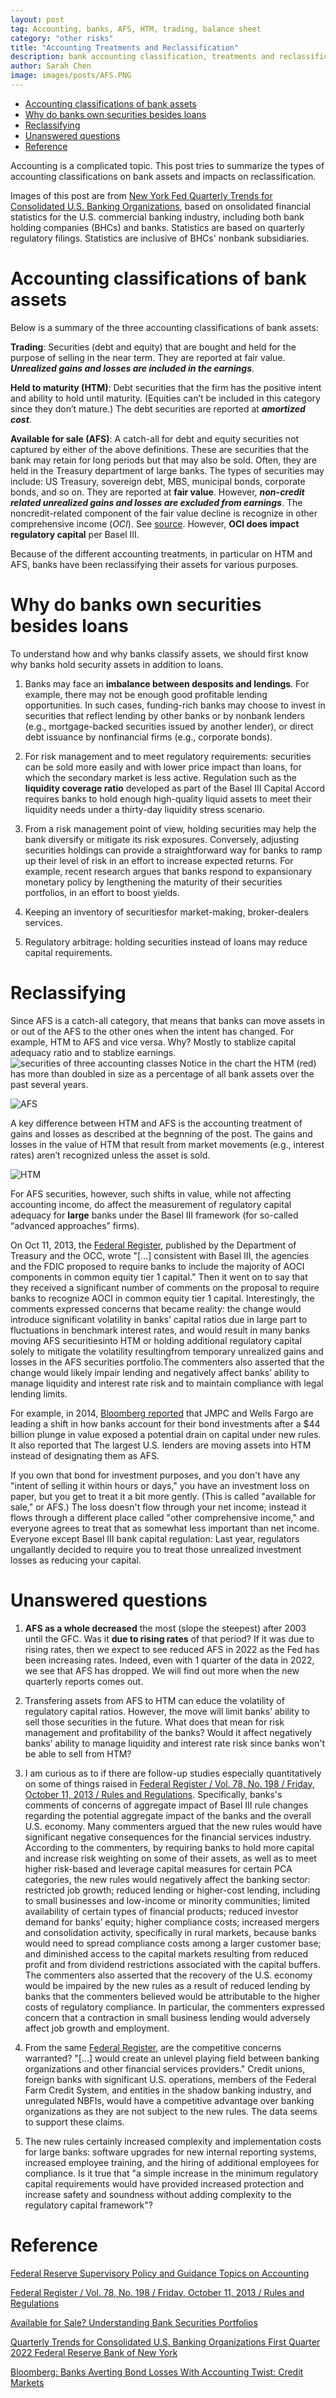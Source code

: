```yaml
---
layout: post
tag: Accounting, banks, AFS, HTM, trading, balance sheet
category: "other risks"
title: "Accounting Treatments and Reclassification"
description: bank accounting classification, treatments and reclassification
author: Sarah Chen
image: images/posts/AFS.PNG
---
```


- [Accounting classifications of bank assets](#accounting-classifications-of-bank-assets)
- [Why do banks own securities besides loans](#why-do-banks-own-securities-besides-loans)
- [Reclassifying](#reclassifying)
- [Unanswered questions](#unanswered-questions)
- [Reference](#reference)

Accounting is a complicated topic.  This post tries to summarize the types of accounting classifications on bank assets and impacts on reclassification. 

Images of this post are from [New York Fed Quarterly Trends for Consolidated U.S. Banking Organizations](https://www.newyorkfed.org/research/banking_research/quarterly_trends.html), based on onsolidated financial statistics for the U.S. commercial banking industry, including both bank holding companies (BHCs) and banks. Statistics are based on quarterly regulatory filings. Statistics are inclusive of BHCs' nonbank subsidiaries. 

# Accounting classifications of bank assets

Below is a summary of the three accounting classifications of bank assets:

**Trading**: Securities (debt and equity) that are bought and held for the purpose of selling in the near term. They are reported at fair value.  ***Unrealized gains and losses are included in the earnings***. 

**Held to maturity (HTM)**: Debt securities that the firm has the positive intent and ability to hold until maturity. (Equities can’t be included in this category since they don’t mature.)   The debt securities are reported at ***amortized cost***.  

**Available for sale (AFS)**: A catch-all for debt and equity securities not captured by either of the above definitions. These are securities that the bank may retain for long periods but that may also be sold.  Often, they are held in the Treasury department of large banks.  The types of securities may include: US Treasury, sovereign debt, MBS, municipal bonds, corporate bonds, and so on.  They are reported at **fair value**.  However, ***non-credit related unrealized gains and losses are excluded from earnings***.    The noncredit-related component of the fair value decline is recognize in other comprehensive income (*OCI*). See [source](https://www.federalreserve.gov/supervisionreg/topics/faq-new-accounting-standards-on-financial-instruments-credit-losses-accessible.htm).  However, **OCI does impact regulatory capital** per Basel III. 

Because of the different accounting treatments, in particular on HTM and AFS, banks have been reclassifying their assets for various purposes. 

# Why do banks own securities besides loans

To understand how and why banks classify assets, we should first know why banks hold security assets in addition to loans.

1. Banks may face an **imbalance between desposits and lendings**.   For example, there may not be enough good profitable lending opportunities.   In such cases, funding-rich banks may choose to invest in securities that reflect lending by other banks or by nonbank lenders (e.g., mortgage-backed securities issued by another lender), or direct debt issuance by nonfinancial firms (e.g., corporate bonds).

2. For risk management and to meet regulatory requirements: securities can be sold more easily and with lower price impact than loans, for which the secondary market is less active. Regulation such as the **liquidity coverage ratio** developed as part of the Basel III Capital Accord requires banks to hold enough high-quality liquid assets to meet their liquidity needs under a thirty-day liquidity stress scenario.

3. From a risk management point of view, holding securities may help the bank diversify or mitigate its risk exposures. Conversely, adjusting securities holdings can provide a straightforward way for banks to ramp up their level of risk in an effort to increase expected returns. For example, recent research argues that banks respond to expansionary monetary policy by lengthening the maturity of their securities portfolios, in an effort to boost yields.

4. Keeping an inventory of securitiesfor market-making, broker-dealers services.

5. Regulatory arbitrage:  holding securities instead of loans may reduce capital requirements.

# Reclassifying

Since AFS is a catch-all category, that means that banks can move assets in or out of the AFS to the other ones when the intent has changed.  For example, HTM to AFS and vice versa. Why?  Mostly to stablize capital adequacy ratio and to stablize earnings. 
![securities of three accounting classes](https://pythonrsas.github.io/images/posts/Securities%20Portfolios.PNG)
Notice in the chart the HTM (red) has more than doubled in size as a percentage of all bank assets over the past several years. 

![AFS](../images/posts/AFS.PNG)

A key difference between HTM and AFS is the accounting treatment of gains and losses as described at the begnning of the post.   The gains and losses in the value of HTM  that result from market movements (e.g., interest rates) aren’t recognized unless the asset is sold.   

![HTM](../images/posts/HTM.PNG)

For AFS securities, however, such shifts in value, while not affecting accounting income, do affect the measurement of regulatory capital adequacy for **large** banks under the Basel III framework (for so-called “advanced approaches” firms).  

On Oct 11, 2013, the [Federal Register](https://www.govinfo.gov/content/pkg/FR-2013-10-11/pdf/2013-21653.pdf), published by the Department of Treasury and the OCC, wrote "[...] consistent with Basel III, the agencies and the FDIC proposed to
require banks to include
the majority of AOCI components in common equity tier 1 capital."   Then it went on to say that they received a significant number of comments on the proposal to require banks to recognize AOCI in common equity tier 1 capital.  Interestingly, the comments expressed concerns that became reality:
the change would introduce significant volatility in banks’ capital ratios due in large part to fluctuations in benchmark interest rates, and would result in many banks moving AFS securitiesinto HTM or holding additional regulatory capital solely to mitigate the volatility resultingfrom temporary unrealized gains and losses in the AFS securities portfolio.The commenters also asserted that the change would likely impair lending and negatively affect banks’ ability to manage liquidity and interest rate risk and to maintain compliance with legal lending limits. 

For example, in 2014, [Bloomberg reported](https://www.bloomberg.com/news/articles/2014-02-26/banks-averting-bond-losses-with-accounting-twist-credit-markets) that JMPC and Wells Fargo are leading a shift in how banks account for their bond investments after a $44 billion plunge in value exposed a potential drain on capital under new rules.  It also reported that The largest U.S. lenders are moving assets into HTM instead of designating them as AFS.

If you own that bond for investment purposes, and you don't have any "intent of selling it within hours or days," you have an investment loss on paper, but you get to treat it a bit more gently. (This is called "available for sale," or AFS.) The loss doesn't flow through your net income; instead it flows through a different place called "other comprehensive income," and everyone agrees to treat that as somewhat less important than net income. Everyone except Basel III bank capital regulation: Last year, regulators ungallantly decided to require you to treat those unrealized investment losses as reducing your capital.

# Unanswered questions

1. **AFS as a whole decreased** the most (slope the steepest) after 2003 until the GFC.   Was it **due to rising rates** of that period?  If it was due to rising rates, then we expect to see reduced AFS in 2022 as the Fed has been increasing rates.  Indeed, even with 1 quarter of the data in 2022, we see that AFS has dropped.  We will find out more when the new quarterly reports comes out.  

2. Transfering assets from AFS to HTM can educe the volatility of regulatory capital ratios.  However, the move will limit banks’ ability to sell those securities in the future.  What does that mean for risk management and profitability of the banks?  Would it affect negatively banks’ ability to manage liquidity and interest rate risk since banks won't be able to sell from HTM? 
   
3. I am curious as to if there are follow-up studies especially quantitatively on some of things raised in [Federal Register / Vol. 78, No. 198 / Friday, October 11, 2013 / Rules and Regulations](https://www.govinfo.gov/content/pkg/FR-2013-10-11/pdf/2013-21653.pdf).  Specifically, banks's comments of concerns of aggregate impact of Basel III rule changes regarding the
potential aggregate impact of the banks and the overall U.S. economy. Many commenters argued that the new rules would have significant negative consequences for the financial services industry.  According to the commenters, by requiring banks to hold more capital and increase risk weighting on some of their assets, as well as to meet higher risk-based and leverage capital measures for certain PCA categories, the new rules would negatively affect the banking sector: restricted job growth; reduced lending or higher-cost lending, including to small businesses and low-income or minority communities; limited availability of certain types of financial products; reduced investor demand for banks’ equity; higher compliance costs; increased mergers and consolidation activity, specifically in rural markets, because banks would need to spread compliance costs among a larger customer base; and diminished access to the capital markets resulting from 
reduced profit and from dividend restrictions associated with the capital buffers. The commenters also asserted that the recovery of the U.S. economy would be impaired by the new rules as a result of reduced lending by banks that the commenters believed would be attributable to the higher costs of regulatory compliance. In particular, the commenters expressed concern that a contraction in small business lending would adversely affect job growth and employment. 

4. From the same [Federal Register](https://www.govinfo.gov/content/pkg/FR-2013-10-11/pdf/2013-21653.pdf), are the competitive concerns warranted?  "[...] would create an unlevel playing field between banking organizations and other financial services providers."  Credit unions,  foreign banks with significant U.S. operations, members of the Federal Farm Credit System, and entities in the shadow banking industry, and unregulated NBFIs, would have a competitive advantage over banking organizations as they are not subject to the new rules.  The data seems to support these claims.   
   
5. The new rules certainly increased complexity and implementation costs for large banks: software upgrades for new
internal reporting systems, increased employee training, and the hiring of additional employees for compliance.  Is it true that "a simple increase in the minimum regulatory capital requirements would have provided increased protection and increase safety and soundness without adding complexity to the regulatory capital framework"?

# Reference

[Federal Reserve Supervisory Policy and Guidance Topics on Accounting](https://www.federalreserve.gov/supervisionreg/topics/accounting.htm)

[Federal Register / Vol. 78, No. 198 / Friday, October 11, 2013 / Rules and Regulations](https://www.govinfo.gov/content/pkg/FR-2013-10-11/pdf/2013-21653.pdf)

[Available for Sale? Understanding Bank Securities Portfolios](https://libertystreeteconomics.newyorkfed.org/2015/02/available-for-sale-understanding-bank-securities-portfolios/)

[Quarterly Trends for Consolidated U.S. Banking Organizations
First Quarter 2022 Federal Reserve Bank of New York](https://www.newyorkfed.org/medialibrary/media/research/banking_research/quarterlytrends2022q1.pdf?la=en)

[Bloomberg: Banks Averting Bond Losses With Accounting Twist: Credit Markets](https://www.bloomberg.com/news/articles/2014-02-26/banks-averting-bond-losses-with-accounting-twist-credit-markets)